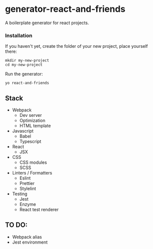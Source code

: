 # generator-react-and-friends
A boilerplate generator for react projects.

### Installation
If you haven't yet, create the folder of your new project, place yourself there:
```
mkdir my-new-project
cd my-new-project
```

Run the generator: 
```
yo react-and-friends
```

## Stack
 * Webpack
   - Dev server
   - Optimization
   - HTML template
 * Javascript
   - Babel
   - Typescript
 * React
   - JSX
 * CSS
   - CSS modules
   - SCSS
 * Linters / Formatters
   - Eslint
   - Prettier
   - Stylelint
 * Testing
   - Jest
   - Enzyme
   - React test renderer

## TO DO:
 * Webpack alias
 * Jest environment
 
